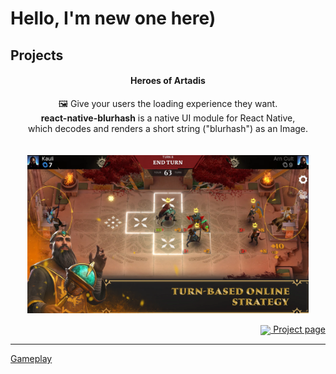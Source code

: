 # Hello, I'm new one here)

## Projects


<div align="left">
    <h4 align="center">Heroes of Artadis</h4>
    <p align="center">
        🖼️ Give your users the loading experience they want.<br/>
        <b>react-native-blurhash</b> is a native UI module for React Native,<br/>
        which decodes and renders a short string ("blurhash") as an Image. <br/><br/><br/>
        <img src="Resources/HOA_1.webp" width=450>
    </p>
    <p align="right"><a href="https://github.com/mrousavy/react-native-blurhash"><img src="https://github.githubassets.com/images/modules/logos_page/GitHub-Mark.png" width=20 align="center"> Project page</a></p>
</div>

---

[Gameplay](https://www.youtube.com/watch?v=LhTQLd-Yf7Q&ab_channel=HeroesofArtadis)

